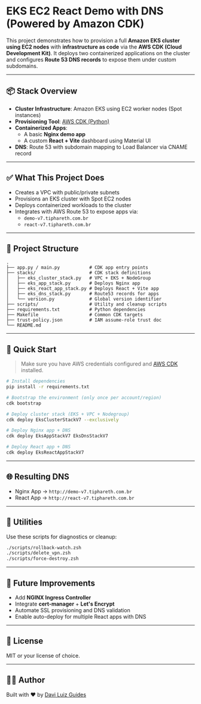 # EKS EC2 React Demo with DNS (Powered by Amazon CDK)

This project demonstrates how to provision a full **Amazon EKS cluster using EC2 nodes** with **infrastructure as code** via the **AWS CDK (Cloud Development Kit)**. It deploys two containerized applications on the cluster and configures **Route 53 DNS records** to expose them under custom subdomains.

---

## 📦 Stack Overview

- **Cluster Infrastructure**: Amazon EKS using EC2 worker nodes (Spot instances)
- **Provisioning Tool**: [AWS CDK (Python)](https://docs.aws.amazon.com/cdk/v2/guide/home.html)
- **Containerized Apps**:
  - A basic **Nginx demo app**
  - A custom **React + Vite** dashboard using Material UI
- **DNS**: Route 53 with subdomain mapping to Load Balancer via CNAME record

---

## ✅ What This Project Does

- Creates a VPC with public/private subnets
- Provisions an EKS cluster with Spot EC2 nodes
- Deploys containerized workloads to the cluster
- Integrates with AWS Route 53 to expose apps via:
  - `demo-v7.tiphareth.com.br`
  - `react-v7.tiphareth.com.br`

---

## 📂 Project Structure

```
.
├── app.py / main.py           # CDK app entry points
├── stacks/                    # CDK stack definitions
│   ├── eks_cluster_stack.py   # VPC + EKS + NodeGroup
│   ├── eks_app_stack.py       # Deploys Nginx app
│   ├── eks_react_app_stack.py # Deploys React + Vite app
│   ├── eks_dns_stack.py       # Route53 records for apps
│   └── version.py             # Global version identifier
├── scripts/                   # Utility and cleanup scripts
├── requirements.txt           # Python dependencies
├── Makefile                   # Common CDK targets
├── trust-policy.json          # IAM assume-role trust doc
└── README.md
```

---

## 🚀 Quick Start

> Make sure you have AWS credentials configured and [AWS CDK](https://docs.aws.amazon.com/cdk/v2/guide/cli.html) installed.

```bash
# Install dependencies
pip install -r requirements.txt

# Bootstrap the environment (only once per account/region)
cdk bootstrap

# Deploy cluster stack (EKS + VPC + Nodegroup)
cdk deploy EksClusterStackV7 --exclusively

# Deploy Nginx app + DNS
cdk deploy EksAppStackV7 EksDnsStackV7

# Deploy React app + DNS
cdk deploy EksReactAppStackV7
```

---

## 🌐 Resulting DNS

- Nginx App → `http://demo-v7.tiphareth.com.br`
- React App → `http://react-v7.tiphareth.com.br`

---

## 🧹 Utilities

Use these scripts for diagnostics or cleanup:

```bash
./scripts/rollback-watch.zsh
./scripts/delete_vpn.zsh
./scripts/force-destroy.zsh
```

---

## 🧠 Future Improvements

- Add **NGINX Ingress Controller**
- Integrate **cert-manager** + **Let's Encrypt**
- Automate SSL provisioning and DNS validation
- Enable auto-deploy for multiple React apps with DNS

---

## 📘 License

MIT or your license of choice.

---

## 👨‍💼 Author

Built with ❤️ by [Davi Luiz Guides](http://daviguides.github.io)
